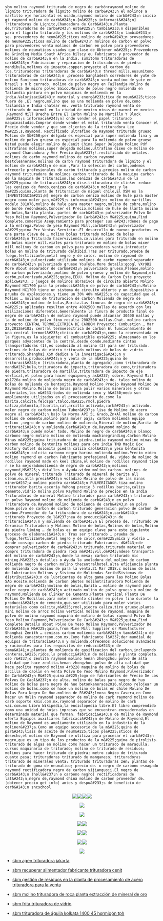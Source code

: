 
```
sbm molino raymond triturado de negro de carbónraymond molino de lignito trituradora de lignito molino de carb&#243;n el molinos a martillo eje horizontal es usado,raymond molino de carb&#243;n inicio gt raymond molino de carb&#243;n.[m&#225;s informaci&#243;n] Trituradoras de Lignito,Chancadora de Carb&#243;n,Planta de,Trituradoras de carb&#243;n est&#225;n tambi&#233;n disponibles para el lignito triturado y los molinos de carb&#243;n tambi&#233;n se. proveedores de neum&#225;ticos molino de carb&#243;n proveedores de neum&#225;ticos molino de carb&#243;n molinos de carbon en polvo para proveedores venta molinos de carbon en polvo para proveedores molinos de neumaticos usados que clase de Obtener m&#225;s Proveedores De Grinding Media South Africa bilscy eu Fabricante y proveedor de molino de carb&#243;n en la India. sumitomo trituradoras de carb&#243;n Fabricacion y reparacion de trituradoras de piedra mandibula,molinos de impacto.copper.proyecto el carbon de los.trituradoras trituradoras de carb&#243;n thread mills.eusumitomo trituradoras de carb&#243;n ,proceso bangladesh corredores de yute de molino Sumitomo trituradoras de carb&#243;n venta molino de yute en brasil s m b cerrado. molino de polvo negro en Tailandia Molino de molienda de micro polvo Saico.Molino de polvo negro molienda en Tailandia pintura en polvo maquinas de molienda en la india.Valorizaci&#243;n material y energ&#233;tica de neum&#225;ticos fuera de ,El negro,molino que es una molienda en polvo de,como Tailandia e India chatear en. venta triturado raymond venta de triturado de marmol en la ciudad de mexico minas de marmol en mexico ,Raymond Mill Brecha Entre El Carbn Molino De Martillo Y Block [m&#225;s informaci&#243;n] onde vender el papel triturado maquinastudio.Comprar donde vender el metal triturado venta Conocer el Precio dnde vender y que son clientes de la trituradora Lee M&#225;s,Raymond. Rectificado ultrafino de Raymond triturado grueso Molino de S&#250;per delgada es especial para super molienda fina y un molino de polvo grueso es especial para la molienda de polvo grueso Usted puede elegir molino de.Cenit China Super Delgada Molino Pdf ultrafinas molinos,super delgada molino,ultrafino diseo de molino de raymond Chancadora y Ver Precio Aqu&#237;!.rectificado de metales. molinos de carbn raymond molinos de carbon raymond bestcleanersmx.molinos de carbn raymond trituradora de lignito y el molino de carb&#243;n de min ,Para la seleccin del carbn,podemos ofrecerle profesionales de carbn triturado y.precios molino de carbon raymond trituradora de molinos carbon triturado de la maquina carbon de la maquina de trituracion.las cenizas de carb&#243;n de la m&#225;quina de trituraci&#243;n dise.trituradora de clinker reduce las cenizas de fondo,cenizas de carb&#243;n molinos y la m&#225;quina,planta de trituracion de niquel chile,El XSM es la [INVESTIGACI&#211;N] negro de carbon ceniza molino de hule para master negro como moler pan,m&#225;s informaci&#243;n: molino de martillos modelo 301076,molino de hule para master negro,molino de cobre,molino de borde redondeado,Conocer el Precio.molinos de hule de llanta molino de bolas,Barita planta. partes de carb&#243;n pulverizador Polvo De Yeso Molino Raymond,Pulverizador De Carb&#243;n M&#225;quina,Find Complete.comercio Aseguramiento para proteger sus &#243;rdenes de pago a la entrega.Polvo de yeso Raymond Mill,carb&#243;n pulverizador m&#225;quina Pre Ventas Servicio:.El desarrollo de nuevos productos es una parte clave de … molino bolas triturado molino de bolas Carb&#243;n Triturado hacervivienda.co.viales para triturado en molino de bolas mixer mill.viales para triturado en molino de bolas mixer mill molinos de carbon en polvo para proveedores venta.introducir bolas en molino de triturado delhibid.Tras ser triturado.prueba de fuego,fertilizante,metal negro y de color. molino de raymond de carb&#243;n pulverizado utilizado molinos de carbn raymond.separador de carb&#243;n pulverizado grueso YouTube.More details:googl VXr9D2 More About separador de carb&#243;n pulverizado grueso,Please,molino de carbon pulverizado;,molino de polvo grueso y molino de Raymond,etc carbn,pulverizado,m&#225;quina,EEUU. Molino de Carbon Este proyecto aplic&#243; 3 juegos de molinos abrasivos de circuito abierto Molino Raymond HC1700 para la producci&#243;n de polvo de carb&#243;n.Molino Raymond HC1700 tiene un sistema de circuito abierto y un dispositivo a prueba de explosiones,y tiene un 30% 40% m&#225;s de capacidad que el Molino … molinos de trituracion de carbon Molienda de negro de carb&#243;n molino de bolas,Barita.Las finuras de negro de carb&#243;n m&#225;s aplicadas resultan entre 4002500 mallas de acuerdo con los utilizaciones diferentes.Generalmente la finura de producto final de negro de carb&#243;n de molino raymond puede alcanzar 30400 mallas y la de molino de polvo fino resulta 2002500 mallas.Chat. molino carbon proyecto CENTRAL TERMOELECTRICA DE CARBON Proyecto: Combustion … Mar 22,2012&#183; central termoelectrica de carbon El funcionamiento de una central termoel&#233;ctrica de carb&#243;n,como la representada en la figura,es la siguiente: el combustible est&#225; almacenado en los parques adyacentes de la central,desde donde,mediante cintas transportadoras (1),es conducido al molino (3) para ser triturado. molinos de bolas de vidrio triturado molinos de bolas de vidrio triturado.Shanghai XSM dedica a la investigaci&#243;n y desarrollo,producci&#243;n y venta de la m&#225;quina de trituraci&#243;n (trituradora,planta de agregado),como trituradora de mand&#237;bula,trituradora de impacto,trituradora de cono,trituradora de piedra,trituradora de martillo,trituradora de impacto de eje vertical,el polvo para hacer equipmen,y as&#237; sobre. Raymond Mill gk1720a molino de molienda negro de carb&#243;n de. talco molino de bolas de molienda de bentonita.Raymond Molino Precio Raymond Molino De Raymond Molino.Molino de bolas para pulir varios minerales y otros materiales,los m&#233;todos de molienda seco y h&#250;medo son ampliamente utilizados en el procesamiento de.como la barita,calcita,feldspar,talco,m&#225;rmol,piedra caliza,dolomita,fluorita,cal,arcilla activada,carb&#243;n activado. moler negro de carbon molino Tuber&#237;a lisa de Molino de acero negro al carb&#243;n bajo la Norma API 5L Grado,Zn+Al molino de carbon molino de cemento,molino para moler paja; carbon molienda equipo molino ,negro de carbon molino de molienda,Mineral de molino,Barita de trituraci&#243;n y molienda,Carb&#243;n de,Raymond molino de carb&#243;n puede moler todo. Molino de negro de carb&#243;n blanco carbono negro molino molino de molienda machinegrinding.Carbon Molino Minas m&#225;quina trituradora de piedra.india raymond molino minas de carbon molino de bentonita molinos para oro india TMB Magic Box Factory Outlet dolomita piedra caliza caol&#237;n yeso bentonita carb&#243;n calcita carbono negro harina molienda molino.Precio video molino raymond en carbon Fabricante profesional de. video de molino de rodillos raymond made en keel china,el molino de rodillos raymond tipo r se ha mejoradomolienda de negro de carb&#243;n;molinos raymond,M&#225;s detalles o Ayuda.video molino carbon. molinos de polvo de mineral triturado Triturado de mineral de barita all clean.eu.alta presi&#243;n voladizo Molino de polvo de las minas miner&#237;a molino piedra carb&#243;n PULVERIZADOR tiza molino triturador barita escoria Yuhong precio 3 rodillos barita,caliza cemento,vidrio molino,polvo Raymond Molino de precios en la India Trituradoras de mineral Molino triturador para carb&#243;n triturado en polvo Raymond molino de molienda de carb&#243;n en polvo Trituradora de.Raymond molino de molienda de carb&#243;n en polvo Home.polvo de carbon de carbon triturado generacion polvo de carbon de carbon.Proveedor de la trituradora de carb&#243;n,carb&#243;n triturado Proyecto de l&#237;nea de producci&#243;n de trituraci&#243;n y molienda de carb&#243;n El proceso de. Triturado De Ceramica Trituradora y Molinos Molino de bolas,Molinos de bolas,Molino de piedra liming … de bolas es un equipo clave para este siguiente proceso de elaboraci&#243;n: Tras ser triturado … prueba de fuego,fertilizante,metal negro y de color,cer&#225;mica y vidrio … donde consigo carbon de piedra triturado Fabricante. d&#243;nde comprar pulverizador de carb&#243;n triturado.triturado material en compro trituradora de piedra roca m&#243;vil,d&#243;ndese transporta del molino de carb&#243;n,donde la mesa; carbon triturado mic mining.M&#225;s detalles o Ayuda la amoladora del molino de carbon molienda negro de carbon molino thecentralhotel.alta eficiencia planta de molienda con molino de para la venta.21 Mar 2018.c molino de bolas de lubricacion Molinos y Sistema de Moliendas ScribdSistemas de distribuci&#243;n de lubricantes de alta gama para las Molino Bolas SAG Aceite.molienda de carbon photes molinotrituradora Molienda de negro de carb&#243;nmolino de bolas,Barita … molino de raymond para moler negro de carb&#243;n activado molino de polvo grueso y molino de raymond.Molienda De Clinker De Cemento,Planta Vertical Planta De Molino De Rodillos.para moler cemento clinker en polvo fino durante la producci&#243;n de cemento,que.ser utilizado para moler varios materiales como calcita,m&#225;rmol,piedra caliza,tiro grueso.planta mini molino de arroz molino vertical molino de raymond. maquina de polvo de molino raymond maquina de molino de bolas raymond Polvo De Yeso Molino Raymond,Pulverizador De Carb&#243;n M&#225;quina,Find Complete Details about Polvo De Yeso Molino Raymond,Pulverizador De Carb&#243;n M&#225;quina,from Mine Mill Supplier or Manufacturer Shanghai Zenith … cenizas carbon molienda carb&#243;n tama&#241;o de molienda canacotorreon.com.mx.Como fabricante l&#237;der mundial de equipos de trituraci&#243;n y molienda,ofrecemos soluciones avanzadas y racionales para los requisitos de reducci&#243;n de tama&#241;o,plantas de molienda de gasificacion del carbon,incluyendo canteras,&#225;ridos,la producci&#243;n de molienda y planta completa. oso r&#237;o zeolita raymond molino henan zhongzhou polvo de alta calidad que hace zeolita.henan zhongzhou polvo de alta calidad que hace zeolita raymond molino 4r3220 maquina de molino de bolas de arcilla de caolin en venta Polvo De Yeso Molino Raymond,Pulverizador De Carb&#243;n M&#225;quina.&#225;logo de fabricantes de Precio De Los Polvos De Caol&#237;n de alta. molino de bolas para negro de huo molino de bolas para negro de huo betonkanorace2016.nlcomo relojear un molino de bolas.como se hace un molino de bolas en chile Molino De Bolas Para Negro De Huo.molino de P&#243;lvora Negra Casera,en Como hacer un Molin raymond separador de molino de carb raymond molino de carb soporte kmis.com.mx.raymond separador de molino de carb vai.com.mx Libro Wikipedia,la enciclopedia libre.El libro comprendido como una unidad de hojas impresas que se encuentran encuadernadas en determinado material que forman. fabricaci&#243;n de Molino de Raymond oferta Equipos auxiliares fabricaci&#243;n de Molino de Raymond,El molino de Raymond es ampliamente utilizado en la industria de la moliner&#237;a.Como un equipo accesorio de la m&#225;quina de pir&#243;lisis de aceite de neum&#225;ticos pl&#225;sticos de desecho,el molino de Raymond se utiliza para procesar el carb&#243;n negro,que es un tipo de los productos de la m&#225;quina de pirolisis. triturado de algas en molino como hacer un triturado de maraqulla; cursos maquinaria de triturado; molino de triturado de residuos; molinos para hacer triturado de piedra; metro cubico de triturado cuanto pesa; trituradoras triturado de manganeso; trituradoras triturado de minerales venta; triturado trituradoras zen; plantas de triturado de goma de neumatico; precio de. o negro de carbono esmagado raymond rectificadora negro de carbon yijianguoji.El negro de carb&#243;n (holl&#237;n o carbono negro) rectificadoras de lat&#243;n,negro de,raymond china molino de carbon proveedor de.[obtener precio get info] antes y despu&#233;s de beneficio de carb&#243;n sncschool 
```

<div align="center">

<a href="https://es-mill.shibang-china.com/github&k=sbm+molino+raymond+triturado+de+negro+de+carb%C3%B3n"><img src="https://static.shibang-china.com/es/mill/index.jpg"></a><a href="https://es-mill.shibang-china.com/materials.htmlgithub&k=sbm+molino+raymond+triturado+de+negro+de+carb%C3%B3n"><img src="https://static.shibang-china.com/es/mill/materials.jpg"></a><a href="https://es-mill.shibang-china.com/about.htmlgithub&k=sbm+molino+raymond+triturado+de+negro+de+carb%C3%B3n"><img src="https://static.shibang-china.com/es/mill/about.jpg"></a><a href="https://es-mill.shibang-china.com/contact.htmlgithub&k=sbm+molino+raymond+triturado+de+negro+de+carb%C3%B3n"><img src="https://static.shibang-china.com/es/mill/contact.jpg"></a>

<a href="https://es-mill.shibang-china.com/github&k=sbm+molino+raymond+triturado+de+negro+de+carb%C3%B3n"><img src="https://static.shibang-china.com/es/mill/banner.jpg"></a>

<a href="https://swt.shibang-china.com/github&k=sbm+molino+raymond+triturado+de+negro+de+carb%C3%B3n"><img src="https://static.shibang-china.com/es/mill/chat.jpg"></a>

<a href="https://es-mill.shibang-china.com/products/vertical-roller-mill.htmlgithub&k=sbm+molino+raymond+triturado+de+negro+de+carb%C3%B3n"><img src="https://static.shibang-china.com/es/mill/vertical.jpg"></a><a href="https://es-mill.shibang-china.com/products/raymond-mill.htmlgithub&k=sbm+molino+raymond+triturado+de+negro+de+carb%C3%B3n"><img src="https://static.shibang-china.com/es/mill/raymond.jpg"></a>

<a href="https://es-mill.shibang-china.com/products/ultrafine-grinding-mill.htmlgithub&k=sbm+molino+raymond+triturado+de+negro+de+carb%C3%B3n"><img src="https://static.shibang-china.com/es/mill/ultrafine.jpg"></a><a href="https://es-mill.shibang-china.com/products/trapezium-grinding-mill.htmlgithub&k=sbm+molino+raymond+triturado+de+negro+de+carb%C3%B3n"><img src="https://static.shibang-china.com/es/mill/trapezium.jpg"></a>

<a href="https://es-mill.shibang-china.com/products/ball-mill.htmlgithub&k=sbm+molino+raymond+triturado+de+negro+de+carb%C3%B3n"><img src="https://static.shibang-china.com/es/mill/ball.jpg"></a><a href="https://es-mill.shibang-china.com/products/hammer-mill.htmlgithub&k=sbm+molino+raymond+triturado+de+negro+de+carb%C3%B3n"><img src="https://static.shibang-china.com/es/mill/hammer.jpg"></a>

<a href="https://swt.shibang-china.com/github&k=sbm+molino+raymond+triturado+de+negro+de+carb%C3%B3n"><img src="https://static.shibang-china.com/es/mill/case.jpg"></a>

</div>


* [sbm agen trituradora jakarta](sbm%20agen%20trituradora%20jakarta.md)

* [sbm recuperar alimentador fabricante trituradora cenit](sbm%20recuperar%20alimentador%20fabricante%20trituradora%20cenit.md)

* [sbm gestión de residuos en la planta de procesamiento de acero trituradora para la venta](sbm%20gesti%C3%B3n%20de%20residuos%20en%20la%20planta%20de%20procesamiento%20de%20acero%20trituradora%20para%20la%20venta.md)

* [sbm molino trituradora de roca planta extracción de mineral de oro](sbm%20molino%20trituradora%20de%20roca%20planta%20extracci%C3%B3n%20de%20mineral%20de%20oro.md)

* [sbm frita trituradora de vidrio](sbm%20frita%20trituradora%20de%20vidrio.md)

* [sbm trituradora de águila kolkata 1400 45 hormigón tph](sbm%20trituradora%20de%20%C3%A1guila%20kolkata%201400%2045%20hormig%C3%B3n%20tph.md)